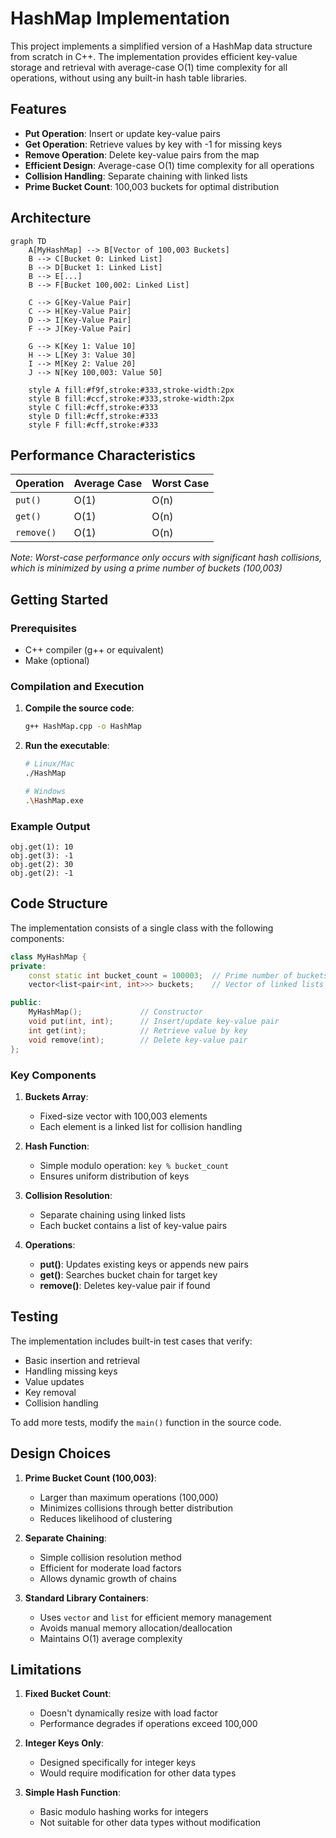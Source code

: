 # HashMap Implementation

This project implements a simplified version of a HashMap data structure from scratch in C++. The implementation provides efficient key-value storage and retrieval with average-case O(1) time complexity for all operations, without using any built-in hash table libraries.

## Features

- **Put Operation**: Insert or update key-value pairs
- **Get Operation**: Retrieve values by key with -1 for missing keys
- **Remove Operation**: Delete key-value pairs from the map
- **Efficient Design**: Average-case O(1) time complexity for all operations
- **Collision Handling**: Separate chaining with linked lists
- **Prime Bucket Count**: 100,003 buckets for optimal distribution

## Architecture

```mermaid
graph TD
    A[MyHashMap] --> B[Vector of 100,003 Buckets]
    B --> C[Bucket 0: Linked List]
    B --> D[Bucket 1: Linked List]
    B --> E[...]
    B --> F[Bucket 100,002: Linked List]
    
    C --> G[Key-Value Pair]
    C --> H[Key-Value Pair]
    D --> I[Key-Value Pair]
    F --> J[Key-Value Pair]
    
    G --> K[Key 1: Value 10]
    H --> L[Key 3: Value 30]
    I --> M[Key 2: Value 20]
    J --> N[Key 100,003: Value 50]
    
    style A fill:#f9f,stroke:#333,stroke-width:2px
    style B fill:#ccf,stroke:#333,stroke-width:2px
    style C fill:#cff,stroke:#333
    style D fill:#cff,stroke:#333
    style F fill:#cff,stroke:#333
```

## Performance Characteristics

| Operation | Average Case | Worst Case |
|-----------|--------------|------------|
| `put()`   | O(1)         | O(n)       |
| `get()`   | O(1)         | O(n)       |
| `remove()`| O(1)         | O(n)       |

*Note: Worst-case performance only occurs with significant hash collisions, which is minimized by using a prime number of buckets (100,003)*

## Getting Started

### Prerequisites

- C++ compiler (g++ or equivalent)
- Make (optional)

### Compilation and Execution

1. **Compile the source code**:
   ```bash
   g++ HashMap.cpp -o HashMap
   ```

2. **Run the executable**:
   ```bash
   # Linux/Mac
   ./HashMap
   
   # Windows
   .\HashMap.exe
   ```

### Example Output
```
obj.get(1): 10
obj.get(3): -1
obj.get(2): 30
obj.get(2): -1
```

## Code Structure

The implementation consists of a single class with the following components:

```cpp
class MyHashMap {
private:
    const static int bucket_count = 100003;  // Prime number of buckets
    vector<list<pair<int, int>>> buckets;    // Vector of linked lists

public:
    MyHashMap();             // Constructor
    void put(int, int);      // Insert/update key-value pair
    int get(int);            // Retrieve value by key
    void remove(int);        // Delete key-value pair
};
```

### Key Components

1. **Buckets Array**:
   - Fixed-size vector with 100,003 elements
   - Each element is a linked list for collision handling

2. **Hash Function**:
   - Simple modulo operation: `key % bucket_count`
   - Ensures uniform distribution of keys

3. **Collision Resolution**:
   - Separate chaining using linked lists
   - Each bucket contains a list of key-value pairs

4. **Operations**:
   - **put()**: Updates existing keys or appends new pairs
   - **get()**: Searches bucket chain for target key
   - **remove()**: Deletes key-value pair if found

## Testing

The implementation includes built-in test cases that verify:
- Basic insertion and retrieval
- Handling missing keys
- Value updates
- Key removal
- Collision handling

To add more tests, modify the `main()` function in the source code.

## Design Choices

1. **Prime Bucket Count (100,003)**:
   - Larger than maximum operations (100,000)
   - Minimizes collisions through better distribution
   - Reduces likelihood of clustering

2. **Separate Chaining**:
   - Simple collision resolution method
   - Efficient for moderate load factors
   - Allows dynamic growth of chains

3. **Standard Library Containers**:
   - Uses `vector` and `list` for efficient memory management
   - Avoids manual memory allocation/deallocation
   - Maintains O(1) average complexity

## Limitations

1. **Fixed Bucket Count**:
   - Doesn't dynamically resize with load factor
   - Performance degrades if operations exceed 100,000

2. **Integer Keys Only**:
   - Designed specifically for integer keys
   - Would require modification for other data types

3. **Simple Hash Function**:
   - Basic modulo hashing works for integers
   - Not suitable for other data types without modification
